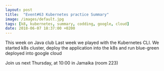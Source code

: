 ```yaml
---
layout: post
title:  "Event#63 Kubernetes practice Summary"
image: /images/default.jpg
tags: [k8, kubernetes, summary, codding, google, cloud]
date: 2018-06-07 18:37:00 +0200
---
```


This week on Java club Last week we played with the Kubernetes CLI. We started k8s cluster, deploy the application into the k8s and run blue-green deployed into google cloud []()

Join us next Thursday, at 10:00 in Jamaika (room 223)
